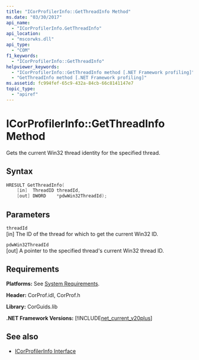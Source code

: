 ```yaml
---
title: "ICorProfilerInfo::GetThreadInfo Method"
ms.date: "03/30/2017"
api_name: 
  - "ICorProfilerInfo.GetThreadInfo"
api_location: 
  - "mscorwks.dll"
api_type: 
  - "COM"
f1_keywords: 
  - "ICorProfilerInfo::GetThreadInfo"
helpviewer_keywords: 
  - "ICorProfilerInfo::GetThreadInfo method [.NET Framework profiling]"
  - "GetThreadInfo method [.NET Framework profiling]"
ms.assetid: fc994fef-65c9-432a-84cb-66c8141147e7
topic_type: 
  - "apiref"
---
```

# ICorProfilerInfo::GetThreadInfo Method
Gets the current Win32 thread identity for the specified thread.  
  
## Syntax  
  
```cpp  
HRESULT GetThreadInfo(  
    [in]  ThreadID threadId,  
    [out] DWORD    *pdwWin32ThreadId);  
```  
  
## Parameters  
 `threadId`  
 [in] The ID of the thread for which to get the current Win32 ID.  
  
 `pdwWin32ThreadId`  
 [out] A pointer to the specified thread's current Win32 thread ID.  
  
## Requirements  
 **Platforms:** See [System Requirements](../../../../docs/framework/get-started/system-requirements.md).  
  
 **Header:** CorProf.idl, CorProf.h  
  
 **Library:** CorGuids.lib  
  
 **.NET Framework Versions:** [!INCLUDE[net_current_v20plus](../../../../includes/net-current-v20plus-md.md)]  
  
## See also

- [ICorProfilerInfo Interface](../../../../docs/framework/unmanaged-api/profiling/icorprofilerinfo-interface.md)

